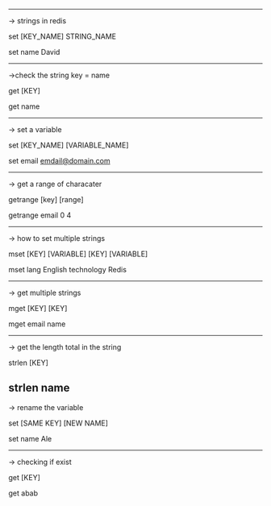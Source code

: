 
---
-> strings in redis

set [KEY_NAME] STRING_NAME 

set  name  David 

---
->check the string key = name

get [KEY]

get name

----
-> set a variable

set [KEY_NAME] [VARIABLE_NAME]

set    email   emdail@domain.com

---
-> get a range of characater 

getrange [key] [range]

getrange email 0 4

----
-> how to set multiple strings

mset [KEY] [VARIABLE] [KEY] [VARIABLE]

mset lang English technology Redis

---
-> get multiple strings

mget [KEY] [KEY]

mget email name

---
-> get the length total in the string

strlen [KEY]

strlen name
---
-> rename the variable

set [SAME KEY] [NEW NAME]

set name Ale

---
-> checking if exist

get [KEY]

get abab 

